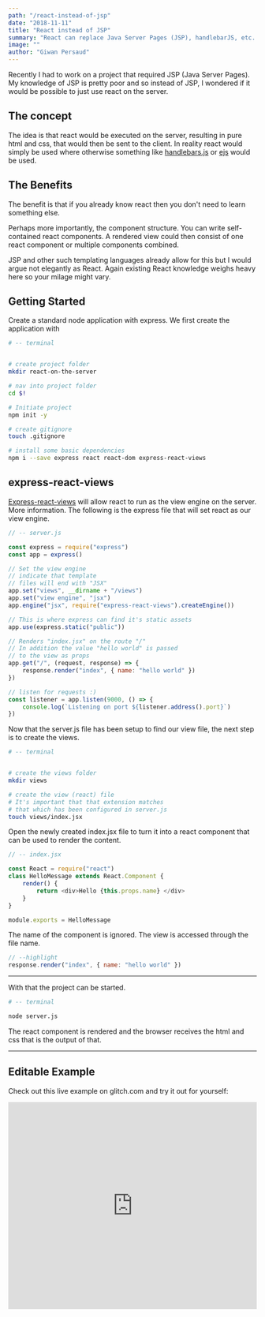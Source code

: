 ```yaml
---
path: "/react-instead-of-jsp"
date: "2018-11-11"
title: "React instead of JSP"
summary: "React can replace Java Server Pages (JSP), handlebarJS, etc. as a templating language. There are various reasons why might want this. Re-using knowledge you already have for example."
image: ""
author: "Giwan Persaud"
---
```


Recently I had to work on a project that required JSP (Java Server Pages). My knowledge of JSP is pretty poor and so instead of JSP, I wondered if it would be possible to just use react on the server.

## The concept

The idea is that react would be executed on the server, resulting in pure html and css, that would then be sent to the client.
In reality react would simply be used where otherwise something like [handlebars.js](https://handlebarsjs.com/) or [ejs](https://github.com/tj/ejs) would be used.

## The Benefits

The benefit is that if you already know react then you don't need to learn something else.

Perhaps more importantly, the component structure. You can write self-contained react components. A rendered view could then consist of one react component or multiple components combined.

JSP and other such templating languages already allow for this but I would argue not elegantly as React. Again existing React knowledge weighs heavy here so your milage might vary.

## Getting Started

Create a standard node application with express. We first create the application with

```bash
# -- terminal


# create project folder
mkdir react-on-the-server

# nav into project folder
cd $!

# Initiate project
npm init -y

# create gitignore
touch .gitignore

# install some basic dependencies
npm i --save express react react-dom express-react-views

```

## express-react-views

[Express-react-views](https://github.com/reactjs/express-react-views) will allow react to run as the view engine on the server. More information. The following is the express file that will set react as our view engine.

```javascript
// -- server.js

const express = require("express")
const app = express()

// Set the view engine
// indicate that template
// files will end with "JSX"
app.set("views", __dirname + "/views")
app.set("view engine", "jsx")
app.engine("jsx", require("express-react-views").createEngine())

// This is where express can find it's static assets
app.use(express.static("public"))

// Renders "index.jsx" on the route "/"
// In addition the value "hello world" is passed
// to the view as props
app.get("/", (request, response) => {
    response.render("index", { name: "hello world" })
})

// listen for requests :)
const listener = app.listen(9000, () => {
    console.log(`Listening on port ${listener.address().port}`)
})
```

Now that the server.js file has been setup to find our view file, the next step is to create the views.

```bash
# -- terminal


# create the views folder
mkdir views

# create the view (react) file
# It's important that that extension matches
# that which has been configured in server.js
touch views/index.jsx
```

Open the newly created index.jsx file to turn it into a react component that can be used to render the content.

```javascript
// -- index.jsx

const React = require("react")
class HelloMessage extends React.Component {
    render() {
        return <div>Hello {this.props.name} </div>
    }
}

module.exports = HelloMessage
```

The name of the component is ignored. The view is accessed through the file name.

```javascript
// --highlight
response.render("index", { name: "hello world" })
```

---

With that the project can be started.

```bash
# -- terminal

node server.js
```

The react component is rendered and the browser receives the html and css that is the output of that.

---

## Editable Example

Check out this live example on glitch.com and try it out for yourself:

<!-- Copy and Paste Me -->
<div class="glitch-embed-wrap" style="height: 420px; width: 100%;">
  <iframe
    allow="geolocation; microphone; camera; midi; encrypted-media"
    src="https://glitch.com/embed/#!/embed/node-express-react-view?path=views/index.jsx"
    alt="node-express-react-view on Glitch"
    style="height: 100%; width: 100%; border: 0;">
  </iframe>
</div>
